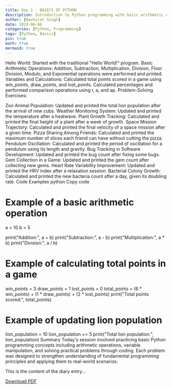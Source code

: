 ```yaml
---
title: Day 1 - BASICS OF PYTHON
description: Introduction to Python programming with basic arithmetic operations, variable manipulation, and practical problem-solving exercises.
author: [Navkirat Singh]
date: 2024-06-06
categories: [Python, Programming]
tags: [Python, Basics]
pin: true
math: true
mermaid: true
---
```


Hello World: Started with the traditional "Hello World!" program.
Basic Arithmetic Operations:
Addition, Subtraction, Multiplication, Division, Floor Division, Modulo, and Exponential operations were performed and printed.
Variables and Calculations:
Calculated total points scored in a game using win_points, draw_points, and lost_points.
Calculated percentages and performed comparison operations using r, a, and ap.
Problem-Solving Exercises:

Zoo Animal Population: Updated and printed the total lion population after the arrival of new cubs.
Weather Monitoring System: Updated and printed the temperature after a heatwave.
Plant Growth Tracking: Calculated and printed the final height of a plant after a week of growth.
Space Mission Trajectory: Calculated and printed the final velocity of a space mission after a given time.
Pizza Sharing Among Friends: Calculated and printed the maximum number of slices each friend can have without cutting the pizza.
Pendulum Oscillation: Calculated and printed the period of oscillation for a pendulum using its length and gravity.
Bug Tracking in Software Development: Updated and printed the bug count after fixing some bugs.
Gem Collection in a Game: Updated and printed the gem count after collecting new gems.
Heart Rate Variability Improvement: Updated and printed the HRV index after a relaxation session.
Bacterial Colony Growth: Calculated and printed the new bacteria count after a day, given its doubling rate.
Code Examples
python
Copy code
# Example of a basic arithmetic operation
a = 10
b = 5

print("Addition:", a + b)
print("Subtraction:", a - b)
print("Multiplication:", a * b)
print("Division:", a / b)

# Example of calculating total points in a game
win_points = 3
draw_points = 1
lost_points = 0
total_points = (6 * win_points) + (1 * draw_points) + (2 * lost_points)
print("Total points scored:", total_points)

# Example of updating lion population
lion_population = 10
lion_population += 5
print("Total lion population:", lion_population)
Summary
Today's session involved practicing basic Python programming concepts including arithmetic operations, variable manipulation, and solving practical problems through coding. Each problem was designed to strengthen understanding of fundamental programming principles and applying them to real-world scenarios.

This is the content of the diary entry...  

[Download PDF](/pdfs/2024-06-06-DAY1.pdf)
